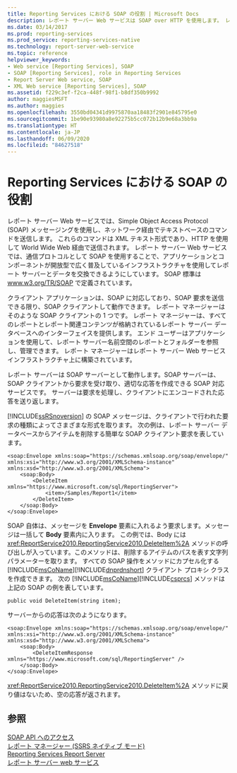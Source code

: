 ```yaml
---
title: Reporting Services における SOAP の役割 | Microsoft Docs
description: レポート サーバー Web サービスは SOAP over HTTP を使用します。 レポート マネージャーは、レポートと関連のコンテンツが格納されているレポート サーバー データベースへのインターフェイスを提供します。
ms.date: 03/14/2017
ms.prod: reporting-services
ms.prod_service: reporting-services-native
ms.technology: report-server-web-service
ms.topic: reference
helpviewer_keywords:
- Web service [Reporting Services], SOAP
- SOAP [Reporting Services], role in Reporting Services
- Report Server Web service, SOAP
- XML Web service [Reporting Services], SOAP
ms.assetid: f229c3ef-f2ca-448f-98f1-b8df350b9992
author: maggiesMSFT
ms.author: maggies
ms.openlocfilehash: 3550bd04341d9975870aa18483f2901e845795e0
ms.sourcegitcommit: 1be90e93980a8e92275b5cc072b12b9e68a3bb9a
ms.translationtype: HT
ms.contentlocale: ja-JP
ms.lasthandoff: 06/09/2020
ms.locfileid: "84627518"
---
```

# <a name="the-role-of-soap-in-reporting-services"></a>Reporting Services における SOAP の役割
  レポート サーバー Web サービスでは、Simple Object Access Protocol (SOAP) メッセージングを使用し、ネットワーク経由でテキストベースのコマンドを送信します。 これらのコマンドは XML テキスト形式であり、HTTP を使用して World Wide Web 経由で送信されます。 レポート サーバー Web サービスでは、通信プロトコルとして SOAP を使用することで、アプリケーションとコンポーネントが開放型で広く普及しているインフラストラクチャを使用してレポート サーバーとデータを交換できるようにしています。 SOAP 標準は www.w3.org/TR/SOAP で定義されています。  
  
 クライアント アプリケーションは、SOAP に対応しており、SOAP 要求を送信できる限り、SOAP クライアントして動作できます。 レポート マネージャーはそのような SOAP クライアントの 1 つです。 レポート マネージャーは、すべてのレポートとレポート関連コンテンツが格納されているレポート サーバー データベースへのインターフェイスを提供します。 エンド ユーザーはアプリケーションを使用して、レポート サーバー名前空間のレポートとフォルダーを参照し、管理できます。 レポート マネージャーはレポート サーバー Web サービス インフラストラクチャ上に構築されています。  
  
 レポート サーバーは SOAP サーバーとして動作します。SOAP サーバーは、SOAP クライアントから要求を受け取り、適切な応答を作成できる SOAP 対応サービスです。 サーバーは要求を処理し、クライアントにエンコードされた応答を送り返します。  
  
 [!INCLUDE[ssRSnoversion](../../includes/ssrsnoversion-md.md)] の SOAP メッセージは、クライアントで行われた要求の種類によってさまざまな形式を取ります。 次の例は、レポート サーバー データベースからアイテムを削除する簡単な SOAP クライアント要求を表しています。  
  
```  
<soap:Envelope xmlns:soap="https://schemas.xmlsoap.org/soap/envelope/" xmlns:xsi="http://www.w3.org/2001/XMLSchema-instance" xmlns:xsd="http://www.w3.org/2001/XMLSchema">  
    <soap:Body>  
        <DeleteItem xmlns="https://www.microsoft.com/sql/ReportingServer">  
            <item>/Samples/Report1</item>  
        </DeleteItem>  
    </soap:Body>  
</soap:Envelope>  
```  
  
 SOAP 自体は、メッセージを **Envelope** 要素に入れるよう要求します。メッセージは一括して **Body** 要素内に入ります。 この例では、Body には <xref:ReportService2010.ReportingService2010.DeleteItem%2A> メソッドの呼び出しが入っています。このメソッドは、削除するアイテムのパスを表す文字列パラメーターを取ります。 すべての SOAP 操作をメソッドにカプセル化する [!INCLUDE[msCoName](../../includes/msconame-md.md)][!INCLUDE[dnprdnshort](../../includes/dnprdnshort-md.md)] クライアント プロキシ クラスを作成できます。 次の [!INCLUDE[msCoName](../../includes/msconame-md.md)][!INCLUDE[csprcs](../../includes/csprcs-md.md)] メソッドは上記の SOAP の例を表しています。  
  
```  
public void DeleteItem(string item);  
```  
  
 サーバーからの応答は次のようになります。  
  
```  
<soap:Envelope xmlns:soap="https://schemas.xmlsoap.org/soap/envelope/" xmlns:xsi="http://www.w3.org/2001/XMLSchema-instance" xmlns:xsd="http://www.w3.org/2001/XMLSchema">  
    <soap:Body>  
        <DeleteItemResponse xmlns="https://www.microsoft.com/sql/ReportingServer" />  
    </soap:Body>  
</soap:Envelope>  
```  
  
 <xref:ReportService2010.ReportingService2010.DeleteItem%2A> メソッドに戻り値はないため、空の応答が返されます。  
  
## <a name="see-also"></a>参照  
 [SOAP API へのアクセス](../../reporting-services/report-server-web-service/accessing-the-soap-api.md)   
 [レポート マネージャー &#40;SSRS ネイティブ モード&#41;](https://msdn.microsoft.com/library/80949f9d-58f5-48e3-9342-9e9bf4e57896)   
 [Reporting Services Report Server](../../reporting-services/report-server-sharepoint/reporting-services-report-server.md)   
 [レポート サーバー web サービス](../../reporting-services/report-server-web-service/report-server-web-service.md)  
  
  
